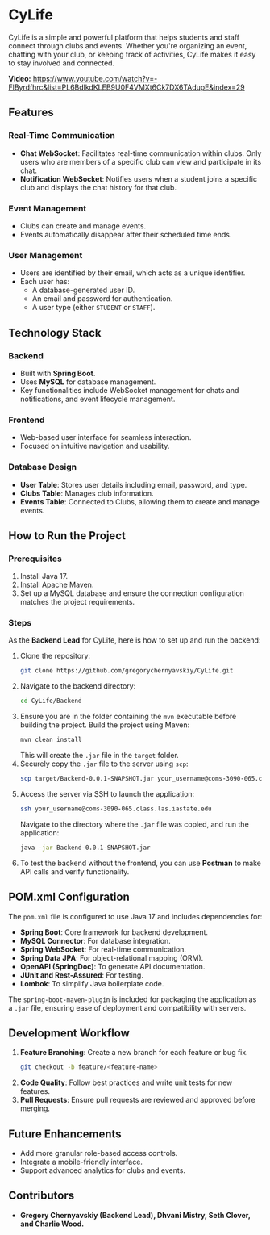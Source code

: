 # CyLife

CyLife is a simple and powerful platform that helps students and staff connect through clubs and events. Whether you're organizing an event, chatting with your club, or keeping track of activities, CyLife makes it easy to stay involved and connected.

**Video:** https://www.youtube.com/watch?v=-FlByrdfhrc&list=PL6BdlkdKLEB9U0F4VMXt6Ck7DX6TAdupE&index=29

## Features

### Real-Time Communication
- **Chat WebSocket**: Facilitates real-time communication within clubs. Only users who are members of a specific club can view and participate in its chat.
- **Notification WebSocket**: Notifies users when a student joins a specific club and displays the chat history for that club.

### Event Management
- Clubs can create and manage events.
- Events automatically disappear after their scheduled time ends.

### User Management
- Users are identified by their email, which acts as a unique identifier.
- Each user has:
  - A database-generated user ID.
  - An email and password for authentication.
  - A user type (either `STUDENT` or `STAFF`).

## Technology Stack

### Backend
- Built with **Spring Boot**.
- Uses **MySQL** for database management.
- Key functionalities include WebSocket management for chats and notifications, and event lifecycle management.

### Frontend
- Web-based user interface for seamless interaction.
- Focused on intuitive navigation and usability.

### Database Design
- **User Table**: Stores user details including email, password, and type.
- **Clubs Table**: Manages club information.
- **Events Table**: Connected to Clubs, allowing them to create and manage events.

## How to Run the Project

### Prerequisites
1. Install Java 17.
2. Install Apache Maven.
3. Set up a MySQL database and ensure the connection configuration matches the project requirements.

### Steps
As the **Backend Lead** for CyLife, here is how to set up and run the backend:

1. Clone the repository:
   ```bash
   git clone https://github.com/gregorychernyavskiy/CyLife.git
   ```
2. Navigate to the backend directory:
   ```bash
   cd CyLife/Backend
   ```
3. Ensure you are in the folder containing the `mvn` executable before building the project. Build the project using Maven:
   ```bash
   mvn clean install
   ```
   This will create the `.jar` file in the `target` folder.
4. Securely copy the `.jar` file to the server using `scp`:
   ```bash
   scp target/Backend-0.0.1-SNAPSHOT.jar your_username@coms-3090-065.class.las.iastate.edu:~
   ```
5. Access the server via SSH to launch the application:
   ```bash
   ssh your_username@coms-3090-065.class.las.iastate.edu
   ```
   Navigate to the directory where the `.jar` file was copied, and run the application:
   ```bash
   java -jar Backend-0.0.1-SNAPSHOT.jar
   ```
6. To test the backend without the frontend, you can use **Postman** to make API calls and verify functionality.

## POM.xml Configuration
The `pom.xml` file is configured to use Java 17 and includes dependencies for:
- **Spring Boot**: Core framework for backend development.
- **MySQL Connector**: For database integration.
- **Spring WebSocket**: For real-time communication.
- **Spring Data JPA**: For object-relational mapping (ORM).
- **OpenAPI (SpringDoc)**: To generate API documentation.
- **JUnit and Rest-Assured**: For testing.
- **Lombok**: To simplify Java boilerplate code.

The `spring-boot-maven-plugin` is included for packaging the application as a `.jar` file, ensuring ease of deployment and compatibility with servers.

## Development Workflow

1. **Feature Branching**: Create a new branch for each feature or bug fix.
   ```bash
   git checkout -b feature/<feature-name>
   ```
2. **Code Quality**: Follow best practices and write unit tests for new features.
3. **Pull Requests**: Ensure pull requests are reviewed and approved before merging.

## Future Enhancements
- Add more granular role-based access controls.
- Integrate a mobile-friendly interface.
- Support advanced analytics for clubs and events.

## Contributors
- **Gregory Chernyavskiy (Backend Lead), Dhvani Mistry, Seth Clover, and Charlie Wood.**
